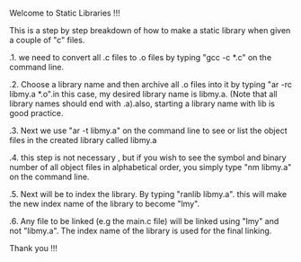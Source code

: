 Welcome to Static Libraries !!!


This is a step by step breakdown of how to make a static library when given a couple of "c" files.

.1. we  need to convert all .c files to .o files by typing "gcc -c *.c" on the command line.

.2. Choose a library name and then archive all .o files into it by typing "ar -rc libmy.a *.o".in this case, my desired library name is libmy.a. (Note that all library names should end with .a).also, starting a library name with lib is good practice.

.3. Next we use "ar -t libmy.a" on the command line to see or list the object files in the created library called libmy.a

.4. this step is not necessary , but if you wish to see the symbol and binary number of all object files in alphabetical order, you simply type "nm libmy.a" on the command line. 

.5. Next will be to index the library. By typing "ranlib libmy.a". this will make the new index name of the library to become "lmy".

.6. Any file to be linked (e.g the main.c file) will be linked using "lmy" and not "libmy.a". The index name of the library is used for the final linking.



Thank you !!!
